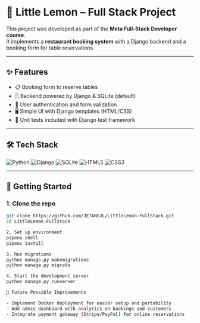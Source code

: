 # 🍋 Little Lemon – Full Stack Project

This project was developed as part of the **Meta Full-Stack Developer course**.  
It implements a **restaurant booking system** with a Django backend and a booking form for table reservations.

---

## ✨ Features
- 📋 Booking form to reserve tables  
- 🗄️ Backend powered by Django & SQLite (default)  
- 🔑 User authentication and form validation  
- 🖥️ Simple UI with Django templates (HTML/CSS)  
- 🧪 Unit tests included with Django test framework  

---

## 🛠️ Tech Stack
![Python](https://img.shields.io/badge/Python-3776AB?style=flat-square&logo=python&logoColor=white)
![Django](https://img.shields.io/badge/Django-092E20?style=flat-square&logo=django&logoColor=white)
![SQLite](https://img.shields.io/badge/SQLite-003B57?style=flat-square&logo=sqlite&logoColor=white)
![HTML5](https://img.shields.io/badge/HTML5-E34F26?style=flat-square&logo=html5&logoColor=white)
![CSS3](https://img.shields.io/badge/CSS3-1572B6?style=flat-square&logo=css3&logoColor=white)

---

## 🚀 Getting Started

### 1. Clone the repo
```bash
git clone https://github.com/JETANGJL/LittleLemon-FullStack.git
cd LittleLemon-FullStack

2. Set up environment
pipenv shell
pipenv install

3. Run migrations
python manage.py makemigrations
python manage.py migrate

4. Start the development server
python manage.py runserver

🔮 Future Possible Improvements

- Implement Docker deployment for easier setup and portability
- Add admin dashboard with analytics on bookings and customers
- Integrate payment gateway (Stripe/PayPal) for online reservations

